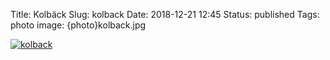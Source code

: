 Title: Kolbäck
Slug: kolback
Date: 2018-12-21 12:45
Status: published
Tags: photo
image: {photo}kolback.jpg

[![kolback]({photo}kolback.jpg "kolback")]({filename}/pic/kolback.jpg)
